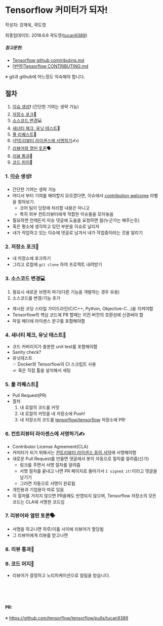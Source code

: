 # Tensorflow 커미터가 되자!
작성자: 강재욱, 곽도영

최종업데이트: 2018.6.6 곽도영([tucan9389](https://github.com/tucan9389))

##### 참고문헌:
- [Tensorflow github comtributing.md](https://github.com/tensorflow/tensorflow/blob/master/CONTRIBUTING.md)
- [[번역]Tensorflow CONTRIBUTING.md](https://drive.google.com/file/d/1Br5E6hnqBHMFR8agv0snc5JILDE90DMK/view?usp=sharing)

※ git과 github에 어느정도 익숙해야 합니다.

## 절차
1. [이슈 생성](#1-%EC%9D%B4%EC%8A%88-%EC%83%9D%EC%84%B1%EF%B8%8F)❗️ (간단한 기여는 생략 가능)
1. [저장소 포크](#2-%EC%A0%80%EC%9E%A5%EC%86%8C-%ED%8F%AC%ED%81%AC)🍴
1. [소스코드 변경](#3-%EC%86%8C%EC%8A%A4%EC%BD%94%EB%93%9C-%EB%B3%80%EA%B2%BD)💻
1. [새너티 체크, 유닛 테스트](#4-%EC%83%88%EB%84%88%ED%8B%B0-%EC%B2%B4%ED%81%AC-%EC%9C%A0%EB%8B%9B-%ED%85%8C%EC%8A%A4%ED%8A%B8)🚦
1. [풀 리퀘스트](#5-%ED%92%80-%EB%A6%AC%ED%80%98%EC%8A%A4%ED%8A%B8)🙇
1. ([컨트리뷰터 라이센스에 서명하기](#6-%EC%BB%A8%ED%8A%B8%EB%A6%AC%EB%B7%B0%ED%84%B0-%EB%9D%BC%EC%9D%B4%EC%84%BC%EC%8A%A4%EC%97%90-%EC%84%9C%EB%AA%85%ED%95%98%EA%B8%B0%EF%B8%8F)✍️)
1. [리뷰어와 열띤 토론](#7-%EB%A6%AC%EB%B7%B0%EC%96%B4%EC%99%80-%EC%97%B4%EB%9D%A4-%ED%86%A0%EB%A1%A0)🗣
1. [리뷰 통과](#8-%EB%A6%AC%EB%B7%B0-%ED%86%B5%EA%B3%BC)💯
1. [코드 머지](#9-%EC%BD%94%EB%93%9C-%EB%A8%B8%EC%A7%80)🎊

### 1. [이슈](https://github.com/tensorflow/tensorflow/issues) 생성❗️
- 간단한 기여는 생략 가능
- 어디서 부터 기여를 해야할지 모르겠다면, 이슈에서 [contribution welcome](https://github.com/tensorflow/tensorflow/issues?q=is%3Aopen+is%3Aissue+label%3A%22stat%3Acontributions+welcome%22) 라벨을 찾아보기.
  - 코어 팀이 당장에 처리할 내용은 아니고
  - 특히 외부 컨트리뷰터에게 적합한 이슈들을 모아놓음
- 필요하면 언제든지 이슈 댓글에 도움을 요청하면 됨(누군가는 해주는듯)
- 혹은 평소에 생각하고 있던 부분을 이슈로 날리자
- 내가 작업하고 있는 이슈에 댓글로 남겨서 내가 작업중이라는 것을 알리기

### 2. 저장소 포크🍴
- 내 저장소에 포크하기
- 그리고 로컬에 `git clone` 하여 프로젝트 내려받기

### 3. 소스코드 변경💻
1. 필요시 새로운 브랜치 파기(다른 기능을 개발하는 경우 유용)
1. 소스코드를 변경/기능 추가

- 제시된 코딩 스타일 가이드라인(C/C++, Python, Objective-C...)을 지켜야함
- Tensorflow의 핵심 코드에 PR 할때는 이전 버전의 호환성에 신경써야 함
- 파일 헤더에 라이센스 문구를 포함해야함

### 4. 새너티 체크, 유닛 테스트🚦
- 코드 커버리지가 충분한 unit test를 포함해야함
- Sanity check?
- 유닛테스트<br>
  ☞ Docker와 Tensorflow의 CI 스크립트 사용<br>
  ☞ 혹은 직접 툴을 설치해서 세팅
### 5. 풀 리퀘스트🙇
- Pull Request(PR)
- 절차<br>
  1. 내 로컬의 코드를 커밋
  2. 내 로컬의 커밋을 내 저장소에 Push!
  3. 내 저장소의 코드를 [tensorflow/tensorflow](https://github.com/tensorflow/tensorflow/) 저장소에 PR!
  
### 6. 컨트리뷰터 라이센스에 서명하기✍️
- Contributor License Agreement(CLA)
- 커미터가 되기 위해서는 [컨트리뷰터 라이센스 동의 서약](https://cla.developers.google.com/)에 서명해야함
- 새로운 Pull Request를 만들면 댓글에서 봇이 자동으로 절차를 알려줌(신기)
  - 링크를 주면서 서명 절차를 알려줌
  - 서명 절차를 끝내고 나면 PR 페이지로 돌아가서 `I signed it!`이라고 댓글을 남기기
  - 그러면 자동으로 서명이 완료됨
- 개인용과 기업용이 따로 있음
- 이 절차를 거치지 않으면 PR을해도 반영되지 않으며, Tensorflow 저장소의 모든 코드는 CLA에 서명한 코드임

### 7. 리뷰어와 열띤 토론🗣
- 서명을 하고나면 하루/이틀 사이에 리뷰어가 할당됨
- 그 리뷰어에게 리뷰를 받고나면 

### 8. 리뷰 통과💯

### 9. 코드 머지🎊
- 리뷰어가 결정하고 노티피케이션으로 알림을 받습니다.

<br><br><br>
#### PR:
※ https://github.com/tensorflow/tensorflow/pulls/tucan9389
